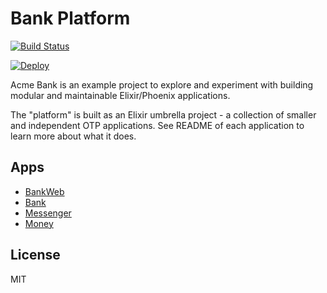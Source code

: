 # Bank Platform

[![Build Status](https://travis-ci.org/wojtekmach/acme_bank.svg?branch=master)](https://travis-ci.org/wojtekmach/acme_bank)


[![Deploy](https://www.herokucdn.com/deploy/button.svg)](https://heroku.com/deploy)

Acme Bank is an example project to explore and experiment with building modular and maintainable Elixir/Phoenix applications.

The "platform" is built as an Elixir umbrella project - a collection of smaller and independent OTP applications.
See README of each application to learn more about what it does.

## Apps

- [BankWeb](apps/bank_web)
- [Bank](apps/bank)
- [Messenger](apps/messenger)
- [Money](apps/money)

## License

MIT

